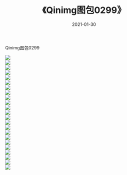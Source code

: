 ﻿---
layout: post
title:  《Qinimg图包0299》
date:   2021-01-30
img: http://imgx.orgx.ga/Qinimg图包/Qinimg图包0299/000.jpg
categories: [美女, 清纯, 唯美]
---

Qinimg图包0299

 ![](http://imgx.orgx.ga/Qinimg图包/Qinimg图包0299/001.jpg) <br>![](http://imgx.orgx.ga/Qinimg图包/Qinimg图包0299/002.jpg) <br>![](http://imgx.orgx.ga/Qinimg图包/Qinimg图包0299/003.jpg) <br>![](http://imgx.orgx.ga/Qinimg图包/Qinimg图包0299/004.jpg) <br>![](http://imgx.orgx.ga/Qinimg图包/Qinimg图包0299/005.jpg) <br>![](http://imgx.orgx.ga/Qinimg图包/Qinimg图包0299/006.jpg) <br>![](http://imgx.orgx.ga/Qinimg图包/Qinimg图包0299/007.jpg) <br>![](http://imgx.orgx.ga/Qinimg图包/Qinimg图包0299/008.jpg) <br>![](http://imgx.orgx.ga/Qinimg图包/Qinimg图包0299/009.jpg) <br>![](http://imgx.orgx.ga/Qinimg图包/Qinimg图包0299/010.jpg) <br>![](http://imgx.orgx.ga/Qinimg图包/Qinimg图包0299/011.jpg) <br>![](http://imgx.orgx.ga/Qinimg图包/Qinimg图包0299/012.jpg) <br>![](http://imgx.orgx.ga/Qinimg图包/Qinimg图包0299/013.jpg) <br>![](http://imgx.orgx.ga/Qinimg图包/Qinimg图包0299/014.jpg) <br>![](http://imgx.orgx.ga/Qinimg图包/Qinimg图包0299/015.jpg) <br>![](http://imgx.orgx.ga/Qinimg图包/Qinimg图包0299/016.jpg) <br>![](http://imgx.orgx.ga/Qinimg图包/Qinimg图包0299/017.jpg) <br>![](http://imgx.orgx.ga/Qinimg图包/Qinimg图包0299/018.jpg) <br>![](http://imgx.orgx.ga/Qinimg图包/Qinimg图包0299/019.jpg) <br>![](http://imgx.orgx.ga/Qinimg图包/Qinimg图包0299/020.jpg) <br>![](http://imgx.orgx.ga/Qinimg图包/Qinimg图包0299/021.jpg) <br>![](http://imgx.orgx.ga/Qinimg图包/Qinimg图包0299/022.jpg) <br>![](http://imgx.orgx.ga/Qinimg图包/Qinimg图包0299/023.jpg) <br>
